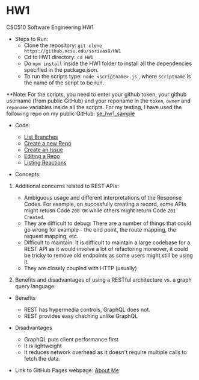 # HW1
CSC510 Software Engineering HW1

* Steps to Run:
  * Clone the repository: `git clone https://github.ncsu.edu/ssrivas8/HW1`
  * Cd to HW1 directory: `cd HW1`
  * Do `npm install` inside the HW1 folder to install all the dependencies specified in the package.json.
  * To run the scripts type: `node <scriptname>.js` , where `scriptname` is the name of the script to be run.

**Note: For the scripts, you need to enter your github token, your github username (from public GitHub) and your reponame in the `token`, `owner` and `reponame` variables inside all the scripts. For my testing, I have used the following repo on my public GitHub: [se_hw1_sample](https://github.com/srivassumit/se_hw1_sample)

* Code:
  * [List Branches](listbranches.js)
  * [Create a new Repo](createrepo.js)
  * [Create an Issue](createissue.js)
  * [Editing a Repo](editrepo.js)
  * [Listing Reactions](listreactions.js)

* Concepts:
1. Additional concerns related to REST APIs:
   * Ambiguous usage and different interpretations of the Response Codes. For example, on succesfully creating a record, some APIs might retusn Code `200 OK` while others might return Code `201 Created`.
   * They are difficult to debug: There are a number of things that could go wrong for example - the end point, the route mapping, the request mapping, etc.
   * Difficult to maintain: It is difficult to maintain a large codebase for a REST API as it would involve a lot of refactoring moreover, it could be tricky to remove old endpoints as some users might still be using it.
   * They are closely coupled with HTTP (usually)

2. Benefits and disadvantages of using a RESTful architecture vs. a graph query language:
  
* Benefits
  * REST has hypermedia controls, GraphQL does not.
  * REST provides easy chaching unlike GraphQL
  
* Disadvantages
  * GraphQL puts client performance first
  * It is lightweight
  * It reduces network overhead as it doesn't require multiple calls to fetch the data.

 * Link to GitHub Pages webpage: [About Me](https://pages.github.ncsu.edu/ssrivas8/HW1/)
